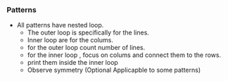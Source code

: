 ### Patterns

- All patterns have nested loop.
    - The outer loop is specifically for the lines.
    - Inner loop are for the colums.
    - for the outer loop count number of lines.
    - for the inner loop , focus on colums and connect them to the rows.
    - print them inside the inner loop
    - Observe symmetry (Optional Applicapble to some patterns)